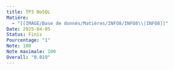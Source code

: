 ```yaml
---
title: TP3 NoSQL
Matiére:
  - "[[IMAGE/Base de donnés/Matières/INFO8/INFO8\\|INFO8]]"
Date: 2025-04-05
Status: Finis
Pourcentage: "1"
Note: 100
Note maximale: 100
Overall: "0.019"
---
```

